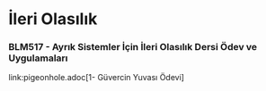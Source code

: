# İleri Olasılık

### BLM517 - Ayrık Sistemler İçin İleri Olasılık Dersi Ödev ve Uygulamaları

link:pigeonhole.adoc[1- Güvercin Yuvası Ödevi]
